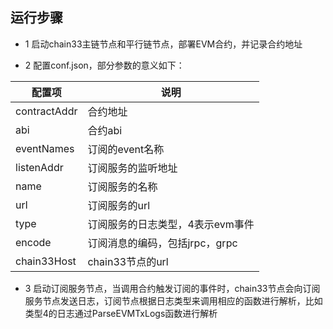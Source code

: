 ## 运行步骤

- 1 启动chain33主链节点和平行链节点，部署EVM合约，并记录合约地址

- 2 配置conf.json，部分参数的意义如下：

|配置项|说明|
|----|----|
|contractAddr |合约地址
|abi |合约abi
|eventNames |订阅的event名称
|listenAddr |订阅服务的监听地址
|name |订阅服务的名称
|url |订阅服务的url
|type |订阅服务的日志类型，4表示evm事件
|encode |订阅消息的编码，包括jrpc，grpc
|chain33Host |chain33节点的url

- 3 启动订阅服务节点，当调用合约触发订阅的事件时，chain33节点会向订阅服务节点发送日志，订阅节点根据日志类型来调用相应的函数进行解析，比如类型4的日志通过ParseEVMTxLogs函数进行解析